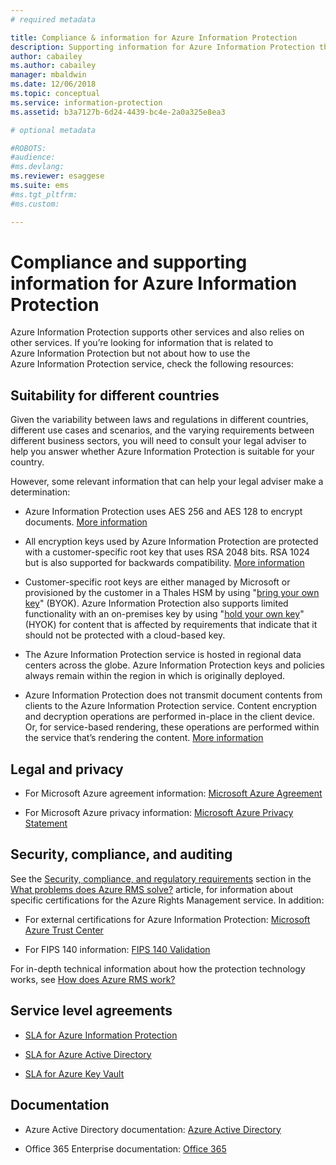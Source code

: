 ```yaml
---
# required metadata

title: Compliance & information for Azure Information Protection
description: Supporting information for Azure Information Protection that includes legal, compliance, and SLAs.
author: cabailey
ms.author: cabailey
manager: mbaldwin
ms.date: 12/06/2018
ms.topic: conceptual
ms.service: information-protection
ms.assetid: b3a7127b-6d24-4439-bc4e-2a0a325e8ea3

# optional metadata

#ROBOTS:
#audience:
#ms.devlang:
ms.reviewer: esaggese
ms.suite: ems
#ms.tgt_pltfrm:
#ms.custom:

---
```




# Compliance and supporting information for Azure Information Protection

Azure Information Protection supports other services and also relies on other services. If you’re looking for information that is related to Azure Information Protection but not about how to use the Azure Information Protection service, check the following resources:

## Suitability for different countries

Given the variability between laws and regulations in different countries, different use cases and scenarios, and the varying requirements between different business sectors, you will need to consult your legal adviser to help you answer whether Azure Information Protection is suitable for your country.

However, some relevant information that can help your legal adviser make a determination:

- Azure Information Protection uses AES 256 and AES 128 to encrypt documents. [More information](./how-does-it-work.md#cryptographic-controls-used-by-azure-rms-algorithms-and-key-lengths)

- All encryption keys used by Azure Information Protection are protected with a customer-specific root key that uses RSA 2048 bits. RSA 1024 but is also supported for backwards compatibility. [More information](./how-does-it-work.md#cryptographic-controls-used-by-azure-rms-algorithms-and-key-lengths)

- Customer-specific root keys are either managed by Microsoft or provisioned by the customer in a Thales HSM by using "[bring your own key](plan-implement-tenant-key.md)" (BYOK). Azure Information Protection also supports limited functionality with an on-premises key by using "[hold your own key](configure-adrms-restrictions.md)" (HYOK) for content that is affected by requirements that indicate that it should not be protected with a cloud-based key.

- The Azure Information Protection service is hosted in regional data centers across the globe. Azure Information Protection keys and policies always remain within the region in which is originally deployed.
 
- Azure Information Protection does not transmit document contents from clients to the Azure Information Protection service. Content encryption and decryption operations are performed in-place in the client device. Or, for service-based rendering, these operations are performed within the service that’s rendering the content. [More information](./how-does-it-work.md)

## Legal and privacy

- For Microsoft Azure agreement information: [Microsoft Azure Agreement](https://azure.microsoft.com/support/legal/subscription-agreement/)

- For Microsoft Azure privacy information: [Microsoft Azure Privacy Statement](https://azure.microsoft.com/support/legal/privacy-statement/)

## Security, compliance, and auditing

See the [Security, compliance, and regulatory requirements](./what-is-azure-rms.md#security-compliance-and-regulatory-requirements) section in the [What problems does Azure RMS solve?](./azure-rms-problems-it-solves.md) article, for information about specific certifications for the Azure Rights Management service. In addition:

- For external certifications for Azure Information Protection: [Microsoft Azure Trust Center](https://azure.microsoft.com/support/trust-center/)

- For FIPS 140 information: [FIPS 140 Validation](https://technet.microsoft.com/library/security/cc750357.aspx)

For in-depth technical information about how the protection technology works, see [How does Azure RMS work?](./how-does-it-work.md) 

## Service level agreements

- [SLA for Azure Information Protection](https://azure.microsoft.com/support/legal/sla/information-protection/v1_0/)

- [SLA for Azure Active Directory](https://azure.microsoft.com/support/legal/sla/active-directory/v1_0/)

- [SLA for Azure Key Vault](https://azure.microsoft.com/support/legal/sla/key-vault/v1_0/)

## Documentation

- Azure Active Directory documentation: [Azure Active Directory](/azure/active-directory/fundamentals/active-directory-whatis)

- Office 365 Enterprise documentation: [Office 365](https://docs.microsoft.com/en-us/Office365/Enterprise/)

